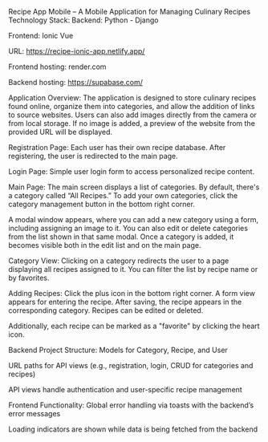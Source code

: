 Recipe App Mobile – A Mobile Application for Managing Culinary Recipes
Technology Stack:
Backend: Python - Django

Frontend: Ionic Vue

URL: https://recipe-ionic-app.netlify.app/

Frontend hosting: render.com

Backend hosting: https://supabase.com/

Application Overview:
The application is designed to store culinary recipes found online, organize them into categories, and allow the addition of links to source websites. Users can also add images directly from the camera or from local storage. If no image is added, a preview of the website from the provided URL will be displayed.

Registration Page:
Each user has their own recipe database. After registering, the user is redirected to the main page.

Login Page:
Simple user login form to access personalized recipe content.

Main Page:
The main screen displays a list of categories. By default, there's a category called “All Recipes.”
To add your own categories, click the category management button in the bottom right corner.

A modal window appears, where you can add a new category using a form, including assigning an image to it.
You can also edit or delete categories from the list shown in that same modal. Once a category is added, it becomes visible both in the edit list and on the main page.

Category View:
Clicking on a category redirects the user to a page displaying all recipes assigned to it.
You can filter the list by recipe name or by favorites.

Adding Recipes:
Click the plus icon in the bottom right corner. A form view appears for entering the recipe.
After saving, the recipe appears in the corresponding category. Recipes can be edited or deleted.

Additionally, each recipe can be marked as a "favorite" by clicking the heart icon.

Backend Project Structure:
Models for Category, Recipe, and User

URL paths for API views (e.g., registration, login, CRUD for categories and recipes)

API views handle authentication and user-specific recipe management

Frontend Functionality:
Global error handling via toasts with the backend’s error messages

Loading indicators are shown while data is being fetched from the backend
